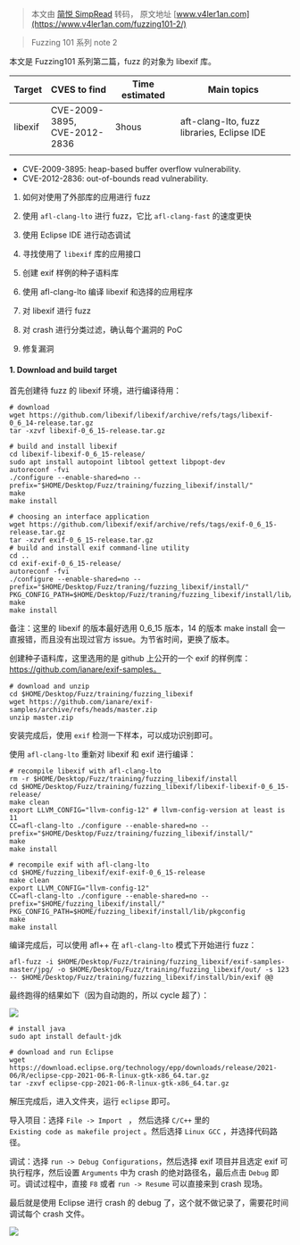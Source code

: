> 本文由 [简悦 SimpRead](http://ksria.com/simpread/) 转码， 原文地址 [www.v4ler1an.com](https://www.v4ler1an.com/fuzzing101-2/)

> Fuzzing 101 系列 note 2

本文是 Fuzzing101 系列第二篇，fuzz 的对象为 libexif 库。

<table><thead><tr><th>Target</th><th>CVES to find</th><th>Time estimated</th><th>Main topics</th></tr></thead><tbody><tr><td>libexif</td><td>CVE-2009-3895,<br>CVE-2012-2836</td><td>3hous</td><td>aft-clang-lto, fuzz libraries, Eclipse IDE</td></tr><tr><td></td><td></td><td></td><td></td></tr></tbody></table>

*   CVE-2009-3895: heap-based buffer overflow vulnerability.
*   CVE-2012-2836: out-of-bounds read vulnerability.

1.  如何对使用了外部库的应用进行 fuzz
2.  使用 `afl-clang-lto` 进行 fuzz，它比 `afl-clang-fast` 的速度更快
3.  使用 Eclipse IDE 进行动态调试

1.  寻找使用了 `libexif` 库的应用接口
2.  创建 exif 样例的种子语料库
3.  使用 afl-clang-lto 编译 libexif 和选择的应用程序
4.  对 libexif 进行 fuzz
5.  对 crash 进行分类过滤，确认每个漏洞的 PoC
6.  修复漏洞

#### [](#1-download-and-build-target)1. Download and build target

首先创建待 fuzz 的 libexif 环境，进行编译待用：

```
# download
wget https://github.com/libexif/libexif/archive/refs/tags/libexif-0_6_14-release.tar.gz
tar -xzvf libexif-0_6_15-release.tar.gz

# build and install libexif
cd libexif-libexif-0_6_15-release/
sudo apt install autopoint libtool gettext libpopt-dev
autoreconf -fvi
./configure --enable-shared=no --prefix="$HOME/Desktop/Fuzz/training/fuzzing_libexif/install/"
make
make install

# choosing an interface application
wget https://github.com/libexif/exif/archive/refs/tags/exif-0_6_15-release.tar.gz
tar -xzvf exif-0_6_15-release.tar.gz
# build and install exif command-line utility
cd ..
cd exif-exif-0_6_15-release/
autoreconf -fvi
./configure --enable-shared=no --prefix="$HOME/Desktop/Fuzz/traning/fuzzing_libexif/install/" PKG_CONFIG_PATH=$HOME/Desktop/Fuzz/traning/fuzzing_libexif/install/lib/pkgconfig
make
make install
```

备注：这里的 libexif 的版本最好选用 0_6_15 版本，14 的版本 make install 会一直报错，而且没有出现过官方 issue。为节省时间，更换了版本。

创建种子语料库，这里选用的是 github 上公开的一个 exif 的样例库：https://github.com/ianare/exif-samples。

```
# download and unzip
cd $HOME/Desktop/Fuzz/training/fuzzing_libexif
wget https://github.com/ianare/exif-samples/archive/refs/heads/master.zip
unzip master.zip
```

安装完成后，使用 `exif` 检测一下样本，可以成功识别即可。

使用 `afl-clang-lto` 重新对 libexif 和 exif 进行编译：

```
# recompile libexif with afl-clang-lto
rm -r $HOME/Desktop/Fuzz/training/fuzzing_libexif/install
cd $HOME/Desktop/Fuzz/training/fuzzing_libexif/libexif-libexif-0_6_15-release/
make clean
export LLVM_CONFIG="llvm-config-12" # llvm-config-version at least is 11
CC=afl-clang-lto ./configure --enable-shared=no --prefix="$HOME/Desktop/Fuzz/training/fuzzing_libexif/install/"
make
make install

# recompile exif with afl-clang-lto
cd $HOME/fuzzing_libexif/exif-exif-0_6_15-release
make clean
export LLVM_CONFIG="llvm-config-12"
CC=afl-clang-lto ./configure --enable-shared=no --prefix="$HOME/fuzzing_libexif/install/" PKG_CONFIG_PATH=$HOME/fuzzing_libexif/install/lib/pkgconfig
make
make install
```

编译完成后，可以使用 afl++ 在 `afl-clang-lto` 模式下开始进行 fuzz：

```
afl-fuzz -i $HOME/Desktop/Fuzz/training/fuzzing_libexif/exif-samples-master/jpg/ -o $HOME/Desktop/Fuzz/training/fuzzing_libexif/out/ -s 123 -- $HOME/Desktop/Fuzz/training/fuzzing_libexif/install/bin/exif @@
```

最终跑得的结果如下（因为自动跑的，所以 cycle 超了）：

![](https://cdn.jsdelivr.net/gh/AlexsanderShaw/BlogImages@main/img/vuln/shebei20210816192235.png)

```
# install java
sudo apt install default-jdk

# download and run Eclipse
wget https://download.eclipse.org/technology/epp/downloads/release/2021-06/R/eclipse-cpp-2021-06-R-linux-gtk-x86_64.tar.gz
tar -zxvf eclipse-cpp-2021-06-R-linux-gtk-x86_64.tar.gz
```

解压完成后，进入文件夹，运行 `eclipse` 即可。

导入项目：选择 `File -> Import ` ， 然后选择 `C/C++` 里的 `Existing code as makefile project` 。然后选择 `Linux GCC` ，并选择代码路径。

调试：选择 `run -> Debug Configurations`，然后选择 exif 项目并且选定 exif 可执行程序，然后设置 `Arguments` 中为 crash 的绝对路径名，最后点击 `Debug` 即可。调试过程中，直接 `F8` 或者 `run -> Resume` 可以直接来到 crash 现场。

最后就是使用 Eclipse 进行 crash 的 debug 了，这个就不做记录了，需要花时间调试每个 crash 文件。

![](https://cdn.jsdelivr.net/gh/AlexsanderShaw/BlogImages@main/img/vuln/shebei20210816194955.png)